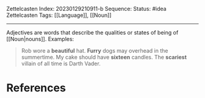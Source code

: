 Zettelcasten Index: 20230129210911-b
Sequence:
Status: #idea
Zettelcasten Tags: [[Language]], [[Noun]]

---

Adjectives are words that describe the qualities or states of being of [[Noun|nouns]]. Examples:
> Rob wore a **beautiful** hat.
> **Furry** dogs may overhead in the summertime.
> My cake should have **sixteen** candles.
> The **scariest** villain of all time is Darth Vader.

# References